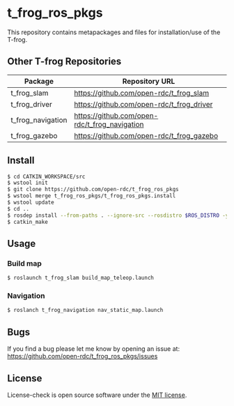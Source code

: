 t_frog_ros_pkgs
=================
This repository contains metapackages and files for installation/use of the T-frog.

## Other T-frog Repositories

Package | Repository URL
------- | --------------
t_frog_slam | https://github.com/open-rdc/t_frog_slam
t_frog_driver | https://github.com/open-rdc/t_frog_driver
t_frog_navigation | https://github.com/open-rdc/t_frog_navigation
t_frog_gazebo | https://github.com/open-rdc/t_frog_gazebo

## Install

```sh
$ cd CATKIN_WORKSPACE/src
$ wstool init
$ git clone https://github.com/open-rdc/t_frog_ros_pkgs
$ wstool merge t_frog_ros_pkgs/t_frog_ros_pkgs.install
$ wstool update
$ cd ..
$ rosdep install --from-paths . --ignore-src --rosdistro $ROS_DISTRO -y
$ catkin_make
```

## Usage

### Build map

```sh
$ roslaunch t_frog_slam build_map_teleop.launch
```

### Navigation

```sh
$ roslanch t_frog_navigation nav_static_map.launch
```

## Bugs

If you find a bug please let me know by opening an issue at: https://github.com/open-rdc/t_frog_ros_pkgs/issues

## License

License-check is open source software under the [MIT license](https://github.com/open-rdc/t_frog_ros_pkgs/blob/master/LICENSE).
